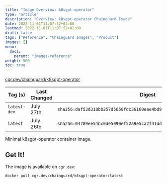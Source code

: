 ```yaml
---
title: "Image Overview: k8sgpt-operator"
type: "article"
description: "Overview: k8sgpt-operator Chainguard Image"
date: 2022-11-01T11:07:52+02:00
lastmod: 2022-11-01T11:07:52+02:00
draft: false
tags: ["Reference", "Chainguard Images", "Product"]
images: []
menu:
  docs:
    parent: "images-reference"
weight: 500
toc: true
---
```


[cgr.dev/chainguard/k8sgpt-operator](https://github.com/chainguard-images/images/tree/main/images/k8sgpt-operator)

| Tag (s)       | Last Changed | Digest                                                                    |
|---------------|--------------|---------------------------------------------------------------------------|
|  `latest-dev` | July 27th    | `sha256:daf53d318bb257d5658fdc36160eae4bd91dd3633464f9ae0703ffbf51778007` |
|  `latest`     | July 26th    | `sha256:04789ee54bc0de5090ef52a9e5ca2f41dd1912109f1504528a8591a31c1abc8c` |



Minimal k8sgpt-operator container image.

## Get It!

The image is available on `cgr.dev`:

```
docker pull cgr.dev/chainguard/k8sgpt-operator:latest
```

